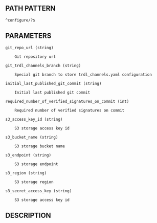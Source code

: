 ## PATH PATTERN

    ^configure/?$

<no synopsis>

## PARAMETERS

    git_repo_url (string)

        Git repository url

    git_trdl_channels_branch (string)

        Special git branch to store trdl_channels.yaml configuration

    initial_last_published_git_commit (string)

        Initial last published git commit

    required_number_of_verified_signatures_on_commit (int)

        Required number of verified signatures on commit

    s3_access_key_id (string)

        S3 storage access key id

    s3_bucket_name (string)

        S3 storage bucket name

    s3_endpoint (string)

        S3 storage endpoint

    s3_region (string)

        S3 storage region

    s3_secret_access_key (string)

        S3 storage access key id

## DESCRIPTION

<no description>
